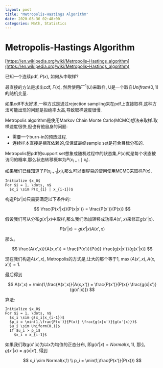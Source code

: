 ```yaml
---
layout: post
title: "Metropolis-Hastings Algorithm"
date: 2020-03-30 02:48:00
categories: Math, Statistics
---
```


# Metropolis-Hastings Algorithm

[https://en.wikipedia.org/wiki/Metropolis–Hastings_algorithm](https://en.wikipedia.org/wiki/Metropolis–Hastings_algorithm)

已知一个连续pdf, $P(x)$, 如何从中取样?

最直接的方法是求出cdf, $F(x)$, 然后使用$F^{-1}(U)$来取样, U是一个取自$Unifrom(0,1)$的随机变量.

如果cdf不太好求,一种方式是通过rejection sampling来在pdf上直接取样,这种方法可能出现的问题是拒绝率太高,导致取样速度很慢.

Metropolis algorithm是使用Markov Chain Monte Carlo(MCMC)想法来取样.取样速度很快,但也有他自身的问题:
  - 需要一个burn-in的预热过程.
  - 连续样本直接是相互依赖的,仅保证最终sample set是符合目标分布的.

Metropolis把pdf的support set想象成随机过程中的状态集,$P(x)$就是每个状态被访问的概率,那么状态转移概率为$P(x_{i+1} \mid x_i)$.

如果我们已经知道了$P(x_{i+1}|x_i)$,那么可以很容易的使用使用MCMC来取样$P(x)$.

```
Initialize $x_0$
For $i = 1, \dots, n$
  $x_i \sim P(x_{i} | x_{i-1})$
```

构造$P(x'|x)$只需要满足以下条件的:

$$
\frac{P(x'|x)}{P(x|x')} = \frac{P(x')}{P(x)}
$$

假设我们可从分布$g(x'|x)$中取样,那么我们添加转移成功率$A(x', x)$来修正$g(x'|x)$.

$$
P(x'|x) = g(x'|x) A(x',x)
$$

那么，

$$
\frac{A(x',x)}{A(x,x')} = \frac{P(x')}{P(x)} \frac{g(x|x')}{g(x'|x)}
$$

现在我们构造$A(x',x)$, Metropolis的方式是,让大的那个等于1, $\max(A(x',x),A(x,x'))= 1$.

最后得到

$$
A(x',x) = \min(1,\frac{A(x',x)}{A(x,x')} = \frac{P(x')}{P(x)} \frac{g(x|x')}{g(x'|x)})
$$

算法:

```
Initialize $x_0$
For $i = 1, \dots, n$
  $x_i \sim g(x_i|x_{i-1})$
  $p_i = \min(1,\frac{P(x')}{P(x)} \frac{g(x|x')}{g(x'|x)})$
  $u_i \sim Uniform(0,1)$
  If $u_i > p_i$
    $x_i = x_{i-1}$
```

如果我们取g(x'|x)为以x为均值的正态分布, 即$g(x'|x) = Normal(x,1)$, 那么$g(x'|x) = g(x|x')$, 得到

$$
x_i \sim Normal(x,1) \\
p_i = \min(1,\frac{P(x')}{P(x)})
$$
